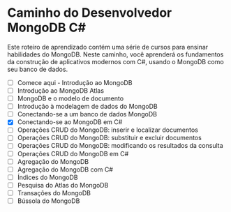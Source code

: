 # Caminho do Desenvolvedor MongoDB C#

Este roteiro de aprendizado contém uma série de cursos para ensinar habilidades do MongoDB. Neste caminho, você aprenderá os fundamentos da construção de aplicativos modernos com C#, usando o MongoDB como seu banco de dados.

- [ ] Comece aqui - Introdução ao MongoDB
- [ ] Introdução ao MongoDB Atlas
- [ ] MongoDB e o modelo de documento
- [ ] Introdução à modelagem de dados do MongoDB
- [ ] Conectando-se a um banco de dados MongoDB
- [x] Conectando-se ao MongoDB em C#
- [ ] Operações CRUD do MongoDB: inserir e localizar documentos
- [ ] Operações CRUD do MongoDB: substituir e excluir documentos
- [ ] Operações CRUD do MongoDB: modificando os resultados da consulta
- [ ] Operações CRUD do MongoDB em C#
- [ ] Agregação do MongoDB
- [ ] Agregação do MongoDB com C#
- [ ] Índices do MongoDB
- [ ] Pesquisa do Atlas do MongoDB
- [ ] Transações do MongoDB
- [ ] Bússola do MongoDB
